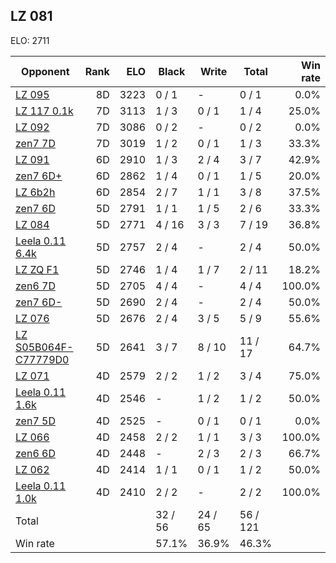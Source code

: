 ## LZ 081 ##

ELO: 2711

Opponent | Rank | ELO | Black | Write | Total | Win rate
---------|-----:|----:|-------|-------|-------|-------:
[LZ 095](LZ%20095.md) | 8D | 3223 | 0 / 1 | - | 0 / 1 | 0.0%
[LZ 117 0.1k](LZ%20117%200.1k.md) | 7D | 3113 | 1 / 3 | 0 / 1 | 1 / 4 | 25.0%
[LZ 092](LZ%20092.md) | 7D | 3086 | 0 / 2 | - | 0 / 2 | 0.0%
[zen7 7D](zen7%207D.md) | 7D | 3019 | 1 / 2 | 0 / 1 | 1 / 3 | 33.3%
[LZ 091](LZ%20091.md) | 6D | 2910 | 1 / 3 | 2 / 4 | 3 / 7 | 42.9%
[zen7 6D+](zen7%206D+.md) | 6D | 2862 | 1 / 4 | 0 / 1 | 1 / 5 | 20.0%
[LZ 6b2h](LZ%206b2h.md) | 6D | 2854 | 2 / 7 | 1 / 1 | 3 / 8 | 37.5%
[zen7 6D](zen7%206D.md) | 5D | 2791 | 1 / 1 | 1 / 5 | 2 / 6 | 33.3%
[LZ 084](LZ%20084.md) | 5D | 2771 | 4 / 16 | 3 / 3 | 7 / 19 | 36.8%
[Leela 0.11 6.4k](Leela%200.11%206.4k.md) | 5D | 2757 | 2 / 4 | - | 2 / 4 | 50.0%
[LZ ZQ F1](LZ%20ZQ%20F1.md) | 5D | 2746 | 1 / 4 | 1 / 7 | 2 / 11 | 18.2%
[zen6 7D](zen6%207D.md) | 5D | 2705 | 4 / 4 | - | 4 / 4 | 100.0%
[zen7 6D-](zen7%206D-.md) | 5D | 2690 | 2 / 4 | - | 2 / 4 | 50.0%
[LZ 076](LZ%20076.md) | 5D | 2676 | 2 / 4 | 3 / 5 | 5 / 9 | 55.6%
[LZ S05B064F-C77779D0](LZ%20S05B064F-C77779D0.md) | 5D | 2641 | 3 / 7 | 8 / 10 | 11 / 17 | 64.7%
[LZ 071](LZ%20071.md) | 4D | 2579 | 2 / 2 | 1 / 2 | 3 / 4 | 75.0%
[Leela 0.11 1.6k](Leela%200.11%201.6k.md) | 4D | 2546 | - | 1 / 2 | 1 / 2 | 50.0%
[zen7 5D](zen7%205D.md) | 4D | 2525 | - | 0 / 1 | 0 / 1 | 0.0%
[LZ 066](LZ%20066.md) | 4D | 2458 | 2 / 2 | 1 / 1 | 3 / 3 | 100.0%
[zen6 6D](zen6%206D.md) | 4D | 2448 | - | 2 / 3 | 2 / 3 | 66.7%
[LZ 062](LZ%20062.md) | 4D | 2414 | 1 / 1 | 0 / 1 | 1 / 2 | 50.0%
[Leela 0.11 1.0k](Leela%200.11%201.0k.md) | 4D | 2410 | 2 / 2 | - | 2 / 2 | 100.0%
Total | | | 32 / 56 | 24 / 65 | 56 / 121 | 
Win rate| | | 57.1% | 36.9% | 46.3% | 
